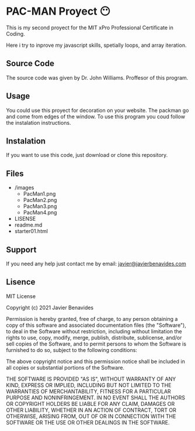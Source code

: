 # PAC-MAN Proyect 😶

This is my second proyect for the MIT xPro Professional Certificate in Coding. 

Here i try to inprove my javascript skills, spetially  loops, and array iteration.

## Source Code

The source code was given by Dr. John Williams. Proffesor of this program.

## Usage

You could use this proyect for decoration on your website. The packman go and come from edges of the window.
To use this program you coud follow the instalation instructions.

## Instalation

If you want to use this code, just download or clone this repository.

## Files

- /images
    - PacMan1.png
    - PacMan2.png
    - PacMan3.png
    - PacMan4.png
- LISENSE
- readme.md
- starter01.html

## Support

If you need any help just contact me by email: [javier@javierbenavides.com](mailto:javier@javierbenavides.com)

## Lisence

MIT License

Copyright (c) 2021 Javier Benavides

Permission is hereby granted, free of charge, to any person obtaining a copy
of this software and associated documentation files (the "Software"), to deal
in the Software without restriction, including without limitation the rights
to use, copy, modify, merge, publish, distribute, sublicense, and/or sell
copies of the Software, and to permit persons to whom the Software is
furnished to do so, subject to the following conditions:

The above copyright notice and this permission notice shall be included in all
copies or substantial portions of the Software.

THE SOFTWARE IS PROVIDED "AS IS", WITHOUT WARRANTY OF ANY KIND, EXPRESS OR
IMPLIED, INCLUDING BUT NOT LIMITED TO THE WARRANTIES OF MERCHANTABILITY,
FITNESS FOR A PARTICULAR PURPOSE AND NONINFRINGEMENT. IN NO EVENT SHALL THE
AUTHORS OR COPYRIGHT HOLDERS BE LIABLE FOR ANY CLAIM, DAMAGES OR OTHER
LIABILITY, WHETHER IN AN ACTION OF CONTRACT, TORT OR OTHERWISE, ARISING FROM,
OUT OF OR IN CONNECTION WITH THE SOFTWARE OR THE USE OR OTHER DEALINGS IN THE
SOFTWARE.